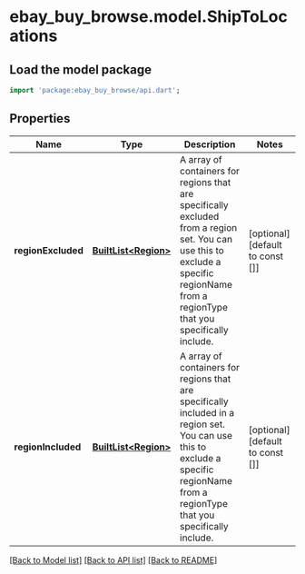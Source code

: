 # ebay_buy_browse.model.ShipToLocations

## Load the model package
```dart
import 'package:ebay_buy_browse/api.dart';
```

## Properties
Name | Type | Description | Notes
------------ | ------------- | ------------- | -------------
**regionExcluded** | [**BuiltList&lt;Region&gt;**](Region.md) | A array of containers for regions that are specifically excluded from a region set. You can use this to exclude a specific regionName from a regionType that you specifically include. | [optional] [default to const []]
**regionIncluded** | [**BuiltList&lt;Region&gt;**](Region.md) | A array of containers for regions that are specifically included in a region set. You can use this to exclude a specific regionName from a regionType that you specifically include. | [optional] [default to const []]

[[Back to Model list]](../README.md#documentation-for-models) [[Back to API list]](../README.md#documentation-for-api-endpoints) [[Back to README]](../README.md)


